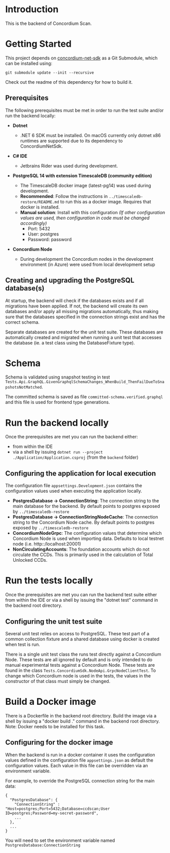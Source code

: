# Introduction
This is the backend of Concordium Scan.

# Getting Started

This project depends on [concordium-net-sdk](https://github.com/Concordium/concordium-net-sdk) as a Git Submodule, which can be installed using:

```
git submodule update --init --recursive
```

Check out the readme of this dependency for how to build it.

## Prerequisites
The following prerequisites must be met in order to run the test suite and/or run the backend locally:

* **Dotnet**
    * .NET 6 SDK must be installed. On macOS currently only dotnet x86 runtimes are supported due to its dependency to ConcordiumNetSdk.

* **C# IDE** 
    * Jetbrains Rider was used during development.

* **PostgreSQL 14 with extension TimescaleDB (community edition)** 
    * The TimescaleDB docker image (latest-pg14) was used during development.
    * **Recommended**: Follow the instructions in `../timescaledb-restore/README.md` to run this as a docker image. Requires that docker is installed.
    * **Manual solution**: Install with this configuration *(If other configuration values are used, then configuration in code must be changed accordingly)*
        * Port: 5432
        * User: postgres
        * Password: password

* **Concordium Node**
    * During development the Concordium nodes in the development environment (in Azure) were used from local development setup

## Creating and upgrading the PostgreSQL database(s)
At startup, the backend will check if the databases exists and if all migrations have been applied. If not, the backend will create its own databases and/or apply all missing migrations automatically, thus making sure that the databases specified in the connection strings exist and has the correct schema.

Separate databases are created for the unit test suite. These databases are automatically created and migrated when running a unit test that accesses the database (ie. a test class using the DatabaseFixture type).

# Schema
Schema is validated using snapshot testing in test `Tests.Api.GraphQL.GivenGraphqlSchemaChanges_WhenBuild_ThenFailDueToSnapshotsNotMatched`.

The committed schema is saved as file `committed-schema.verified.graphql` and this file is used for frontend type generations.

# Run the backend locally
Once the prerequisites are met you can run the backend either: 
- from within the IDE
- via a shell by issuing `dotnet run --project ./Application/Application.csproj` (from the `backend` folder)

## Configuring the application for local execution
The configuration file ``appsettings.Development.json`` contains the configuration values used when executing the application locally.

* **PostgresDatabase -> ConnectionString**: The connection string to the main database for the backend. By default points to postgres exposed by `../timescaledb-restore`
* **PostgresDatabase -> ConnectionStringNodeCache**: The connection string to the Concordium Node cache. By default points to postgres exposed by `../timescaledb-restore`
* **ConcordiumNodeGrpc**: The configuration values that determine which Concordium Node is used when importing data. Defaults to local testnet node (i.e. http::/localhost:20001)
* **NonCirculatingAccounts**: The foundation accounts which do not circulate the CCDs. This is primarily used in the calculation of Total Unlocked CCDs.  

# Run the tests locally
Once the prerequisites are met you can run the backend test suite either from within the IDE or via a shell by issuing the "dotnet test" command in the backend root directory.

## Configuring the unit test suite
Several unit test relies on access to PostgreSQL. These test part of a common collection fixture and a shared database using docker is created when test is run.

There is a single unit test class the runs test directly against a Concordium Node. These tests are all ignored by default and is only intended to do manual experimental tests against a Concordium Node. These tests are found in the class ``Tests.ConcordiumSdk.NodeApi.GrpcNodeClientTest``. To change which Concordium node is used in the tests, the values in the constructor of that class must simply be changed.

# Build a Docker image
There is a Dockerfile in the backend root directory. Build the image via a shell by issuing a "docker build ." command in the backend root directory.
Note: Docker needs to be installed for this task.

## Configuring for the docker image
When the backend is run in a docker container it uses the configuration values defined in the configuration file ``appsettings.json`` as default the configuration values. Each value in this file can be overridden via an environment variable.

For example, to override the PostgreSQL connection string for the main data:

```
{
  "PostgresDatabase": {
    "ConnectionString" : "Host=postgres;Port=5432;Database=ccdscan;User ID=postgres;Password=my-secret-password",
    ...
  },
  ...
}
```

You will need to set the environment variable named ``PostgresDatabase:ConnectionString``
